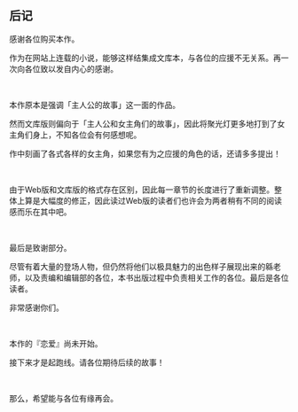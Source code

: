 ## 后记

感谢各位购买本作。

作为在网站上连载的小说，能够这样结集成文库本，与各位的应援不无关系。再一次向各位致以发自内心的感谢。

&emsp;

本作原本是强调「主人公的故事」这一面的作品。

然而文库版则偏向于「主人公和女主角们的故事」，因此将聚光灯更多地打到了女主角们身上，不知各位会有何感想呢。

作中刻画了各式各样的女主角，如果您有为之应援的角色的话，还请多多提出！

&emsp;

由于Web版和文库版的格式存在区别，因此每一章节的长度进行了重新调整。整体上算是大幅度的修正，因此读过Web版的读者们也许会为两者稍有不同的阅读感而乐在其中吧。

&emsp;

最后是致谢部分。

尽管有着大量的登场人物，但仍然将他们以极具魅力的出色样子展现出来的緜老师，以及责编和编辑部的各位，本书出版过程中负责相关工作的各位。最后是各位读者。

非常感谢你们。

&emsp;

本作的『恋爱』尚未开始。

接下来才是起跑线。请各位期待后续的故事！

&emsp;

那么，希望能与各位有缘再会。

